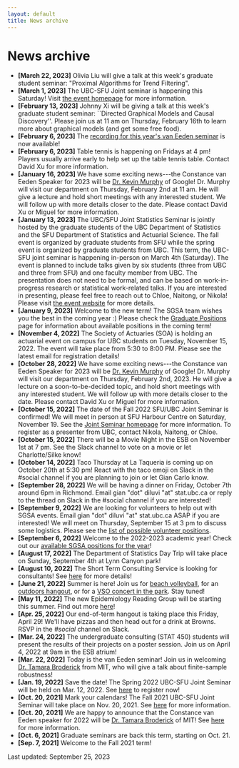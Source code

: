 ```yaml
---
layout: default
title: News archive
---
```


# News archive

- **[March 22, 2023]** Olivia Liu will give a talk at this week's graduate student seminar: "Proximal Algorithms for Trend Filtering".
- **[March 1, 2023]** The UBC-SFU Joint seminar is happening this Saturday! Visit [the event homepage](https://ubc-sfu-seminar-2023.github.io/) for more information.
- **[February 13, 2023]** Johnny Xi will be giving a talk at this week's graduate student seminar: ``Directed Graphical Models and Causal Discovery''.
Please join us at 11 am on Thursday, February 16th to learn more about graphical models (and get some free food).
- **[February 6, 2023]** The [recording for this year's van Eeden seminar](https://youtu.be/b5amDncmm68) is now available!
- **[February 6, 2023]** Table tennis is happening on Fridays at 4 pm! Players usually arrive early
to help set up the table tennis table. Contact David Xu for more information.
- **[January 16, 2023]** We have some exciting news---the Constance van Eeden Speaker for 2023 will be [Dr. Kevin Murphy](https://www.cs.ubc.ca/~murphyk/) of Google!
Dr. Murphy will visit our department on Thursday, February 2nd at 11 am. He will give a lecture and hold short meetings 
with any interested student. We will follow up with more details closer to the date. Please contact David Xu
or Miguel for more information.
- **[January 13, 2023]** The UBC/SFU Joint Statistics Seminar is jointly hosted by the graduate students of the UBC Department of Statistics and the SFU Department of Statistics and Actuarial Science. The fall event is organized by graduate students from SFU while the spring event is organized by graduate students from UBC.
This term, the UBC-SFU joint seminar is happening in-person on March 4th (Saturday). The event is planned to include talks given by six students (three from UBC and three from SFU) and one faculty member from UBC. The presentation does not need to be formal, and can be based on work-in-progress research or statistical work-related talks. If you are interested in presenting, please feel free to reach out to Chloe, Naitong, or Nikola! Please visit [the event website](https://ubc-sfu-seminar-2023.github.io) for more details.
- **[January 9, 2023]** Welcome to the new term! The SGSA team wishes you the best in the coming year :) Please check the 
[Graduate Positions](./grad-positions) page for information about available positions in the coming term!
- **[November 4, 2022]** The Society of Actuaries (SOA) is holding an actuarial event on campus for UBC students on Tuesday, November 15, 2022.
The event will take place from 5:30 to 8:00 PM. Please see the latest email for registration details!
- **[October 28, 2022]** We have some exciting news---the Constance van Eeden Speaker for 2023 will be [Dr. Kevin Murphy](https://www.cs.ubc.ca/~murphyk/) of Google!
Dr. Murphy will visit our department on Thursday, February 2nd, 2023. He will give a lecture on a soon-to-be-decided topic, 
and hold short meetings with any interested student. We will follow up with more details closer to the date. Please contact David Xu
or Miguel for more information.
- **[October 15, 2022]** The date of the Fall 2022 SFU/UBC Joint Seminar is confirmed! We will meet in person
at SFU Harbour Centre on Saturday, November 19. See the [Joint Seminar homepage](http://www.sfu.ca/~rennyd/JointSeminar2022/) for 
more information. To register as a presenter from UBC, contact Nikola, Naitong, or Chloe.
- **[October 15, 2022]** There will be a Movie Night in the ESB on November 1st at 7 pm. See the Slack channel to vote on a movie 
or let Charlotte/Silke know!
- **[October 14, 2022]** Taco Thursday at La Taqueria is coming up on October 20th at 5:30 pm!
React with the taco emoji on Slack in the #social channel if you are planning to join or let Gian Carlo know. 
- **[September 28, 2022]** We will be having a dinner on Friday, October 7th around 6pm in Richmond.
Email gian "dot" diluvi "at" stat.ubc.ca or reply to the thread on Slack in the #social channel if you are interested! 
- **[September 9, 2022]** We are looking for volunteers to help out with SGSA events. Email gian "dot" diluvi "at" stat.ubc.ca ASAP if
you are interested! We will meet on Thursday, September 15 at 3 pm to discuss some logistics. Please see the [list of possible volunteer positions](./files/2022_sgsa_volunteers.pdf).
- **[September 6, 2022]** Welcome to the 2022-2023 academic year! Check out our [available SGSA positions for the year](./grad-positions)!
- **[August 17, 2022]** The Department of Statistics Day Trip will take place on Sunday, September 4th at Lynn Canyon park!
- **[August 10, 2022]** The Short Term Consulting Service is looking for consultants!
See [here](./consulting) for more details!
- **[June 21, 2022]** Summer is here! Join us for
[beach volleyball](./sports), for an
[outdoors hangout](./hangouts), or for a
[VSO concert in the park](https://www.vancouversymphony.ca/event/the-vso-at-deer-lake/).
Stay tuned!
- **[May 11, 2022]** The new Epidemiology Reading Group will be starting this summer.
Find out more [here](./reading-groups)!
- **[Apr. 25, 2022]** Our end-of-term hangout is taking place this Friday, April 29!
We'll have pizzas and then head out for a drink at Browns.
RSVP in the *#social* channel on Slack.
- **[Mar. 24, 2022]** The undergraduate consulting (STAT 450) students
will present the results of their projects on a poster session.
Join us on April 4, 2022 at 9am in the ESB atrium!
- **[Mar. 22, 2022]** Today is the van Eeden seminar!
Join us in welcoming [Dr. Tamara Broderick](https://tamarabroderick.com/) from MIT,
who will give a talk about finite-sample robustness!
- **[Jan. 19, 2022]** Save the date! The Spring 2022 UBC-SFU Joint Seminar will be held on Mar. 12, 2022. See [here](./ubc-sfu) to register now!
- **[Oct. 20, 2021]** Mark your calendars! The Fall 2021 UBC-SFU Joint Seminar will take place on Nov. 20, 2021. See [here](./ubc-sfu) for more information.
- **[Oct. 20, 2021]** We are happy to announce that the
	Constance van Eeden speaker for 2022 will be
	[Dr. Tamara Broderick](https://tamarabroderick.com/) of MIT!
	See [here](./van-eeden) for more information.
- **[Oct. 6, 2021]** Graduate seminars are back this term, starting on Oct. 21.
- **[Sep. 7, 2021]** Welcome to the Fall 2021 term!


Last updated: September 25, 2023
